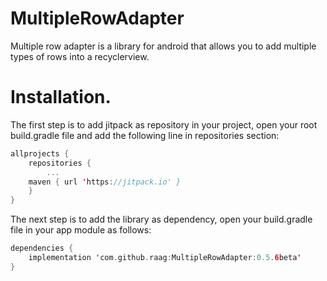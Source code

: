 # MultipleRowAdapter

Multiple row adapter is a library for android that allows you to add multiple types of rows into a recyclerview.

# Installation.

The first step is to add jitpack as repository in your project, open your root build.gradle file and add the following line in repositories section:

```kotlin
allprojects {
    repositories {
        ...
	maven { url 'https://jitpack.io' }
    }
}
```

The next step is to add the library as dependency, open your build.gradle file in your app module as follows:

```kotlin
dependencies {
    implementation 'com.github.raag:MultipleRowAdapter:0.5.6beta'
}
```
